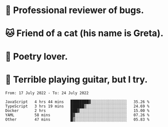 # 🐛 Professional reviewer of bugs.
# 🐱 Friend of a cat (his name is Greta).
# 📜 Poetry lover.
# 🎸 Terrible playing guitar, but I try.

<!--START_SECTION:waka-->

```text
From: 17 July 2022 - To: 24 July 2022

JavaScript   4 hrs 44 mins   ████████▓░░░░░░░░░░░░░░░░   35.26 %
TypeScript   3 hrs 19 mins   ██████▒░░░░░░░░░░░░░░░░░░   24.69 %
Docker       2 hrs           ███▓░░░░░░░░░░░░░░░░░░░░░   15.00 %
YAML         58 mins         █▓░░░░░░░░░░░░░░░░░░░░░░░   07.26 %
Other        47 mins         █▒░░░░░░░░░░░░░░░░░░░░░░░   05.83 %
```

<!--END_SECTION:waka-->
